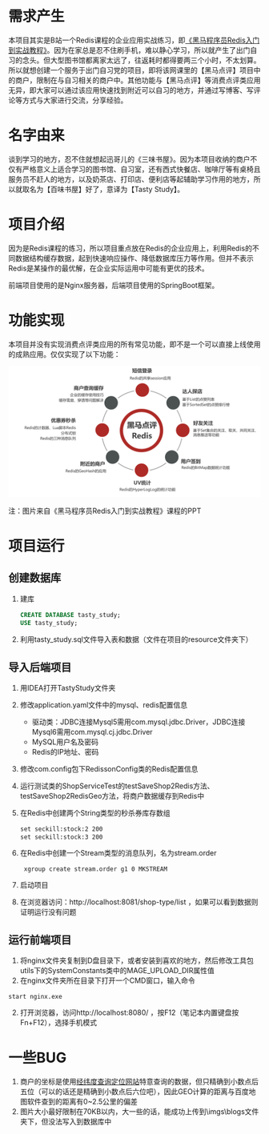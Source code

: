 # 需求产生

本项目其实是B站一个Redis课程的企业应用实战练习，即[《黑马程序员Redis入门到实战教程》](https://www.bilibili.com/video/BV1cr4y1671t)。因为在家总是忍不住刷手机，难以静心学习，所以就产生了出门自习的念头。但大型图书馆都离家太远了，往返耗时都得要两三个小时，不太划算。所以就想创建一个服务于出门自习党的项目，即将该网课里的【黑马点评】项目中的商户，限制在与自习相关的商户中。其他功能与【黑马点评】等消费点评类应用无异，即大家可以通过该应用快速找到附近可以自习的地方，并通过写博客、写评论等方式与大家进行交流，分享经验。

# 名字由来

谈到学习的地方，忍不住就想起迅哥儿的《三味书屋》。因为本项目收纳的商户不仅有严格意义上适合学习的图书馆、自习室，还有西式快餐店、咖啡厅等有桌椅且服务员不赶人的地方，以及奶茶店、打印店、便利店等起辅助学习作用的地方，所以就取名为【百味书屋】好了，意译为【Tasty Study】。

# 项目介绍

因为是Redis课程的练习，所以项目重点放在Redis的企业应用上，利用Redis的不同数据结构缓存数据，起到快速响应操作、降低数据库压力等作用。但并不表示Redis是某操作的最优解，在企业实际运用中可能有更优的技术。

前端项目使用的是Nginx服务器，后端项目使用的SpringBoot框架。

# 功能实现

本项目并没有实现消费点评类应用的所有常见功能，即不是一个可以直接上线使用的成熟应用。仅仅实现了以下功能：

![](https://github.com/iaurorafish/tasty-study/blob/master/%E5%8A%9F%E8%83%BD%E5%AE%9E%E7%8E%B0.png)

注：图片来自《黑马程序员Redis入门到实战教程》课程的PPT

# 项目运行

## 创建数据库

1. 建库

   ```sql
   CREATE DATABASE tasty_study;
   USE tasty_study;
   ```

2. 利用tasty_study.sql文件导入表和数据（文件在项目的resource文件夹下）

## 导入后端项目

1. 用IDEA打开TastyStudy文件夹

2. 修改application.yaml文件中的mysql、redis配置信息

   * 驱动类：JDBC连接Mysql5需用com.mysql.jdbc.Driver，JDBC连接Mysql6需用com.mysql.cj.jdbc.Driver
   * MySQL用户名及密码
   * Redis的IP地址、密码

3. 修改com.config包下RedissonConfig类的Redis配置信息

4. 运行测试类的ShopServiceTest的testSaveShop2Redis方法、testSaveShop2RedisGeo方法，将商户数据缓存到Redis中

5. 在Redis中创建两个String类型的秒杀券库存数组

   ```
   set seckill:stock:2 200
   set seckill:stock:3 200
   ```

6. 在Redis中创建一个Stream类型的消息队列，名为stream.order

   ```
    xgroup create stream.order g1 0 MKSTREAM
   ```

7. 启动项目

8. 在浏览器访问：http://localhost:8081/shop-type/list ，如果可以看到数据则证明运行没有问题

## 运行前端项目

1. 将nginx文件夹复制到D盘目录下，或者安装到喜欢的地方，然后修改工具包utils下的SystemConstants类中的MAGE_UPLOAD_DIR属性值
1. 在nginx文件夹所在目录下打开一个CMD窗口，输入命令

```
start nginx.exe
```

2. 打开浏览器，访问http://localhost:8080/ ，按F12（笔记本内置键盘按Fn+F12），选择手机模式

# 一些BUG

1. 商户的坐标是使用[经纬度查询定位网站](http://jingweidu.757dy.com/)特意查询的数据，但只精确到小数点后五位（可以的话还是精确到小数点后六位吧），因此GEO计算的距离与百度地图软件查到的距离有0~2.5公里的偏差
2. 图片大小最好限制在70KB以内，大一些的话，能成功上传到\imgs\blogs文件夹下，但没法写入到数据库中
